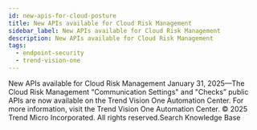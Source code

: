 ```yaml
---
id: new-apis-for-cloud-posture
title: New APIs available for Cloud Risk Management
sidebar_label: New APIs available for Cloud Risk Management
description: New APIs available for Cloud Risk Management
tags:
  - endpoint-security
  - trend-vision-one
---
```


 New APIs available for Cloud Risk Management January 31, 2025—The Cloud Risk Management “Communication Settings" and "Checks” public APIs are now available on the Trend Vision One Automation Center. For more information, visit the Trend Vision One Automation Center. © 2025 Trend Micro Incorporated. All rights reserved.Search Knowledge Base